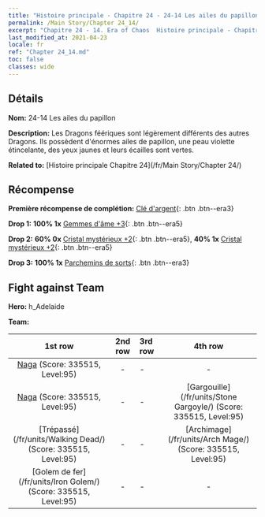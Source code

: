 ```yaml
---
title: "Histoire principale - Chapitre 24 - 24-14 Les ailes du papillon"
permalink: /Main Story/Chapter 24_14/
excerpt: "Chapitre 24 - 14. Era of Chaos  Histoire principale - Chapitre 24_14. 24-14 Les ailes du papillon"
last_modified_at: 2021-04-23
locale: fr
ref: "Chapter 24_14.md"
toc: false
classes: wide
---
```


## Détails

 **Nom:** 24-14 Les ailes du papillon

 **Description:** Les Dragons féériques sont légèrement différents des autres Dragons. Ils possèdent d'énormes ailes de papillon, une peau violette étincelante, des yeux jaunes et leurs écailles sont vertes.

 **Related to:** [Histoire principale Chapitre 24](/fr/Main Story/Chapter 24/)

## Récompense

 **Première récompense de complétion:** [Clé d'argent](/ItemsFR/con_693/){: .btn .btn--era3}

 **Drop 1:** **100% 1x** [Gemmes d'âme +3](/ItemsFR/mat_86/){: .btn .btn--era5}

 **Drop 2:** **60% 0x** [Cristal mystérieux +2](/ItemsFR/mat_80/){: .btn .btn--era5}, **40% 1x** [Cristal mystérieux +2](/ItemsFR/mat_80/){: .btn .btn--era5}

 **Drop 3:** **100% 1x** [Parchemins de sorts](/ItemsFR/con_694/){: .btn .btn--era3}


## Fight against Team
 **Hero:** h_Adelaide

 **Team:**


  | 1st row | 2nd row | 3rd row | 4th row |
  |:----:|:----:|:----|:----:|
  | [Naga](/fr/units/Naga/) (Score: 335515, Level:95)  | - | - | - |
  | [Naga](/fr/units/Naga/) (Score: 335515, Level:95)  | - | - | [Gargouille](/fr/units/Stone Gargoyle/) (Score: 335515, Level:95)  |
  | [Trépassé](/fr/units/Walking Dead/) (Score: 335515, Level:95)  | - | - | [Archimage](/fr/units/Arch Mage/) (Score: 335515, Level:95)  |
  | [Golem de fer](/fr/units/Iron Golem/) (Score: 335515, Level:95)  | - | - | - |


